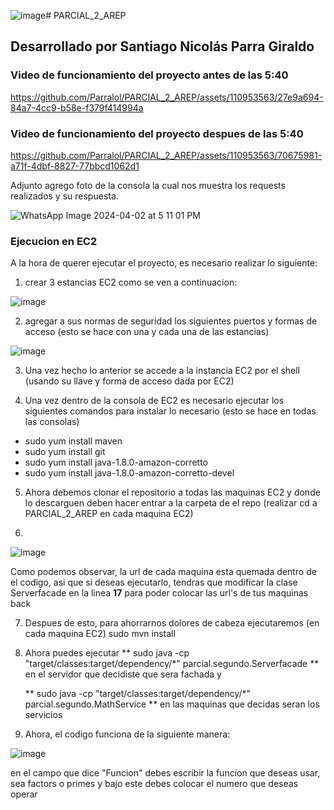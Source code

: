 ![image](https://github.com/Parralol/PARCIAL_2_AREP/assets/110953563/b56f5fae-eae0-417e-a39e-ca8a600d8cf5)# PARCIAL_2_AREP

## Desarrollado por Santiago Nicolás Parra Giraldo



### Video de funcionamiento del proyecto antes de las 5:40

https://github.com/Parralol/PARCIAL_2_AREP/assets/110953563/27e9a694-84a7-4cc9-b58e-f379f414994a

### Video de funcionamiento del proyecto despues de las 5:40



https://github.com/Parralol/PARCIAL_2_AREP/assets/110953563/70675981-a71f-4dbf-8827-77bbcd1062d1



Adjunto agrego foto de la consola la cual nos muestra los requests realizados y su respuesta.

![WhatsApp Image 2024-04-02 at 5 11 01 PM](https://github.com/Parralol/PARCIAL_2_AREP/assets/110953563/d5feed8e-deb7-4086-aeea-078d3a0096e4)

### Ejecucion en EC2

A la hora de querer ejecutar el proyecto, es necesario realizar lo siguiente:

1. crear 3 estancias EC2 como se ven a continuacion:

![image](https://github.com/Parralol/PARCIAL_2_AREP/assets/110953563/2589e88b-0fb2-447b-aaaf-2092ca883b66)

2. agregar a sus normas de seguridad los siguientes puertos y formas de acceso (esto se hace con una y cada una de las estancias)

![image](https://github.com/Parralol/PARCIAL_2_AREP/assets/110953563/f3b0fdc6-d9ef-4daf-a913-bcb60c4fdfdb)


3. Una vez hecho lo anterior se accede a la instancia EC2 por el shell (usando su llave y forma de acceso dada por EC2)

4. Una vez dentro de la consola de EC2 es necesario ejecutar los siguientes comandos para instalar lo necesario (esto se hace en todas las consolas)

  - sudo yum install maven
  - sudo yum install git
  - sudo yum install java-1.8.0-amazon-corretto
  - sudo yum install java-1.8.0-amazon-corretto-devel

5. Ahora debemos clonar el repositorio a todas las maquinas EC2 y donde lo descarguen deben hacer entrar a la carpeta de el repo (realizar cd a PARCIAL_2_AREP en cada maquina EC2)

6.
 ![image](https://github.com/Parralol/PARCIAL_2_AREP/assets/110953563/b03f5b56-4f0e-4044-8f67-ea50e15de439)

   Como podemos observar, la url de cada maquina esta quemada dentro de el codigo, asi que si deseas ejecutarlo, tendras que modificar la clase Serverfacade en la linea **17** para poder colocar las url's de tus maquinas back

7. Despues de esto, para ahorrarnos dolores de cabeza ejecutaremos (en cada maquina EC2)
         sudo mvn install

8. Ahora puedes ejecutar ** sudo java -cp "target/classes:target/dependency/*" parcial.segundo.Serverfacade
** en el servidor que decidiste que sera fachada y

   ** sudo java -cp "target/classes:target/dependency/*" parcial.segundo.MathService
** en las maquinas que decidas seran los servicios


9. Ahora, el codigo funciona de la siguiente manera:

![image](https://github.com/Parralol/PARCIAL_2_AREP/assets/110953563/fdee2569-32cf-4efa-a878-f881cc491c8f)

en el campo que dice "Funcion" debes escribir la funcion que deseas usar, sea factors o primes y bajo este debes colocar el numero que deseas operar
    
